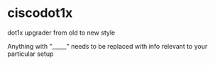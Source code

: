 # ciscodot1x
dot1x upgrader from old to new style

Anything with "_____" needs to be replaced with info relevant to your particular setup
